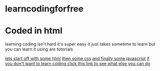 <h1 id="p">learncodingforfree</h1>
<h1>Coded in html</h1>
<title>Learncodingforfree</title>
<p>learning coding isn't hard it's super easy it just takes sometime to learn but you can learn it using are tutorials</p>
<a href="html">lets start off with some html</a>
<a href="css">then some css</a>
<a href="js">and finally some javascript</a>
<a href="other/">if you don't want to learn coding click this link to see what else you can do</a>
